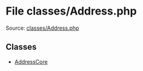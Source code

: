File classes/Address.php
=========

Source: [classes/Address.php](https://github.com/PrestaShop/PrestaShop/blob/1.6.0.1/classes/Address.php)


Classes
-------

* [AddressCore](class.AddressCore.md)


